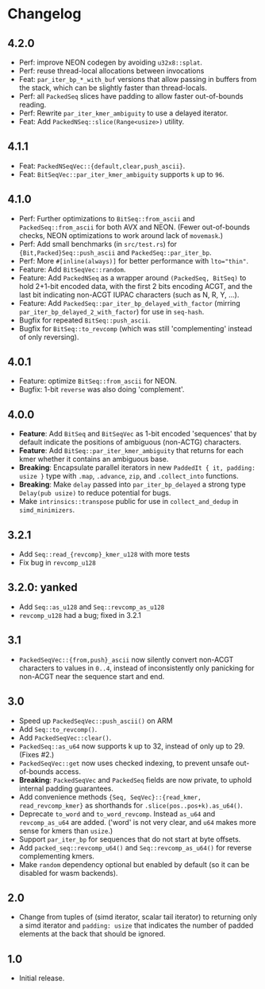 # Changelog

## 4.2.0
- Perf: improve NEON codegen by avoiding `u32x8::splat`.
- Perf: reuse thread-local allocations between invocations
- Feat: `par_iter_bp_*_with_buf` versions that allow passing in buffers from the
  stack, which can be slightly faster than thread-locals.
- Perf: all `PackedSeq` slices have padding to allow faster out-of-bounds reading.
- Perf: Rewrite `par_iter_kmer_ambiguity` to use a delayed iterator.
- Feat: Add `PackedNSeq::slice(Range<usize>)` utility.

## 4.1.1
- Feat: `PackedNSeqVec::{default,clear,push_ascii}`.
- Feat: `BitSeqVec::par_iter_kmer_ambiguity` supports `k` up to `96`.

## 4.1.0
- Perf: Further optimizations to `BitSeq::from_ascii` and `PackedSeq::from_ascii` for
  both AVX and NEON. (Fewer out-of-bounds checks, NEON optimizations to work
  around lack of `movemask`.)
- Perf: Add small benchmarks (in `src/test.rs`) for `{Bit,Packed}Seq::push_ascii` and `PackedSeq::par_iter_bp`.
- Perf: More `#[inline(always)]` for better performance with `lto="thin"`.
- Feature: Add `BitSeqVec::random`.
- Feature: Add `PackedNSeq` as a wrapper around `(PackedSeq, BitSeq)` to hold
  2+1-bit encoded data, with the first 2 bits encoding ACGT, and the last bit
  indicating non-ACGT IUPAC characters (such as N, R, Y, ...).
- Feature: Add `PackedSeq::par_iter_bp_delayed_with_factor` (mirring
  `par_iter_bp_delayed_2_with_factor`) for use in `seq-hash`.
- Bugfix for repeated `BitSeq::push_ascii`.
- Bugfix for `BitSeq::to_revcomp` (which was still 'complementing' instead of only reversing).

## 4.0.1
- Feature: optimize `BitSeq::from_ascii` for NEON.
- Bugfix: 1-bit `reverse` was also doing 'complement'.

## 4.0.0
- **Feature**: Add `BitSeq` and `BitSeqVec` as 1-bit encoded 'sequences' that by default
  indicate the positions of ambiguous (non-ACTG) characters.
- **Feature**: Add `BitSeq::par_iter_kmer_ambiguity` that returns for each kmer
  whether it contains an ambiguous base.
- **Breaking**: Encapsulate parallel iterators in new `PaddedIt { it, padding: usize }` type with `.map`, `.advance`, `zip`, and `.collect_into` functions.
- **Breaking**: Make `delay` passed into `par_iter_bp_delayed` a strong type `Delay(pub usize)` to
  reduce potential for bugs.
- Make `intrinsics::transpose` public for use in `collect_and_dedup` in `simd_minimizers`.

## 3.2.1
- Add `Seq::read_{revcomp}_kmer_u128` with more tests
- Fix bug in `revcomp_u128`

## 3.2.0: yanked
- Add `Seq::as_u128` and `Seq::revcomp_as_u128`
- `revcomp_u128` had a bug; fixed in 3.2.1

## 3.1
- `PackedSeqVec::{from,push}_ascii` now silently convert non-ACGT characters to
  values in `0..4`, instead of inconsistently only panicking for non-ACGT near
  the sequence start and end.

## 3.0
- Speed up `PackedSeqVec::push_ascii()` on ARM
- Add `Seq::to_revcomp()`.
- Add `PackedSeqVec::clear()`.
- `PackedSeq::as_u64` now supports k up to 32, instead of only up to 29. (Fixes #2.)
- `PackedSeqVec::get` now uses checked indexing, to prevent unsafe out-of-bounds access.
- **Breaking**: `PackedSeqVec` and `PackedSeq` fields are now private, to uphold internal
  padding guarantees.
- Add convenience methods `{Seq, SeqVec}::{read_kmer, read_revcomp_kmer}` as
  shorthands for `.slice(pos..pos+k).as_u64()`.
- Deprecate `to_word` and `to_word_revcomp`. Instead `as_u64` and
  `revcomp_as_u64` are added. ('word' is not very clear, and `u64` makes more
  sense for kmers than `usize`.)
- Support `par_iter_bp` for sequences that do not start at byte offsets.
- Add `packed_seq::revcomp_u64()` and `Seq::revcomp_as_u64()` for reverse
  complementing kmers.
- Make `random` dependency optional but enabled by default (so it can be
  disabled for wasm backends).

## 2.0
- Change from tuples of (simd iterator, scalar tail iterator) to returning only a
  simd iterator and `padding: usize` that indicates the number of padded elements
  at the back that should be ignored.

## 1.0
- Initial release.
